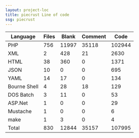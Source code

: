 ```yaml
---
layout: project-loc
title: piecrust Line of code
ssg: piecrust
---
```

<div class="table-responsive">
<table class="table">
<thead><tr>
<th>Language</th>
<th>Files</th>
<th>Blank</th>
<th>Comment</th>
<th>Code</th>
</tr></thead><tbody>
<tr><td>PHP</td><td> 756</td><td> 11997</td><td> 35118</td><td> 102944</td></tr>
<tr><td>XML</td><td> 2</td><td> 428</td><td> 21</td><td> 2630</td></tr>
<tr><td>HTML</td><td> 38</td><td> 360</td><td> 0</td><td> 1371</td></tr>
<tr><td>JSON</td><td> 10</td><td> 0</td><td> 0</td><td> 695</td></tr>
<tr><td>YAML</td><td> 14</td><td> 17</td><td> 0</td><td> 134</td></tr>
<tr><td>Bourne Shell</td><td> 4</td><td> 28</td><td> 18</td><td> 129</td></tr>
<tr><td>DOS Batch</td><td> 3</td><td> 11</td><td> 0</td><td> 53</td></tr>
<tr><td>ASP.Net</td><td> 1</td><td> 0</td><td> 0</td><td> 29</td></tr>
<tr><td>Mustache</td><td> 1</td><td> 0</td><td> 0</td><td> 6</td></tr>
<tr><td>make</td><td> 1</td><td> 3</td><td> 0</td><td> 4</td></tr>
<tr><td>Total</td><td>830</td><td>12844</td><td>35157</td><td>107995</td></tr>
</tbody></table></div>
